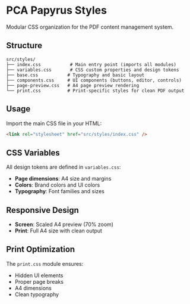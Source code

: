 # PCA Papyrus Styles

Modular CSS organization for the PDF content management system.

## Structure

```
src/styles/
├── index.css           # Main entry point (imports all modules)
├── variables.css       # CSS custom properties and design tokens
├── base.css           # Typography and basic layout
├── components.css     # UI components (buttons, editor, controls)
├── page-preview.css   # A4 page preview rendering
└── print.css          # Print-specific styles for clean PDF output
```

## Usage

Import the main CSS file in your HTML:

```html
<link rel="stylesheet" href="src/styles/index.css" />
```

## CSS Variables

All design tokens are defined in `variables.css`:

- **Page dimensions**: A4 size and margins
- **Colors**: Brand colors and UI colors  
- **Typography**: Font families and sizes

## Responsive Design

- **Screen**: Scaled A4 preview (70% zoom)
- **Print**: Full A4 size with clean output

## Print Optimization

The `print.css` module ensures:
- Hidden UI elements
- Proper page breaks
- A4 dimensions
- Clean typography 